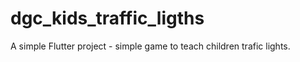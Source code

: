 # dgc_kids_traffic_ligths

A simple Flutter project - simple game to teach children trafic lights.

